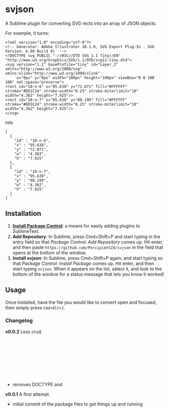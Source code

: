 # svjson

A Sublime plugin for converting SVG rects into an array of JSON objects.

For example, it turns:

```
<?xml version="1.0" encoding="utf-8"?>
<!-- Generator: Adobe Illustrator 18.1.0, SVG Export Plug-In . SVG Version: 6.00 Build 0)  -->
<!DOCTYPE svg PUBLIC "-//W3C//DTD SVG 1.1 Tiny//EN" "http://www.w3.org/Graphics/SVG/1.1/DTD/svg11-tiny.dtd">
<svg version="1.1" baseProfile="tiny" id="Layer_2" xmlns="http://www.w3.org/2000/svg" xmlns:xlink="http://www.w3.org/1999/xlink"
	 x="0px" y="0px" width="100px" height="100px" viewBox="0 0 100 100" xml:space="preserve">
<rect id="10-n-6" x="95.638" y="72.071" fill="#FFFFFF" stroke="#ED1C24" stroke-width="0.25" stroke-miterlimit="10" width="4.362" height="7.925"/>
<rect id="10-n-7" x="95.638" y="80.199" fill="#FFFFFF" stroke="#ED1C24" stroke-width="0.25" stroke-miterlimit="10" width="4.362" height="7.925"/>
</svg>
```

into

```
[
  {
    "id" : "10-n-6",
    "x" : "95.638",
    "y" : "72.071",
    "w" : "4.362",
    "h" : "7.925"
  },
  {
    "id" : "10-n-7",
    "x" : "95.638",
    "y" : "80.199",
    "w" : "4.362",
    "h" : "7.925"
  }
] 
```

## Installation

1. [**Install Package Control**](https://sublime.wbond.net/installation): a means for easily adding plugins to SublimeText.
2. **Add Repository**: In Sublime, press Cmd+Shift+P and start typing in the entry field so that *Package Control: Add Repository* comes up. Hit enter, and then paste `https://github.com/Percipient24/svjson` in the field that opens at the bottom of the window.
3. **Install svjson**: In Sublime, press Cmd+Shift+P again, and start typing so that *Package Control: Install Package* comes up. Hit enter, and then start typing `svjson`. When it appears on the list, select it, and look to the bottom of the window for a status message that lets you know it worked!

## Usage

Once installed, have the file you would like to convert open and focused, then simply press `Cmd+Alt+J`.

### Changelog

**v0.0.2** Less crud.
- removes DOCTYPE and <svg> as well

**v0.0.1** A first attempt.
- initial commit of the package files to get things up and running
